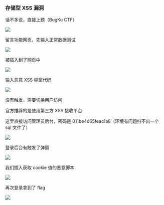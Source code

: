 ### 存储型 XSS 漏洞

话不多说，直接上题（BugKu CTF）

![](https://pic1.imgdb.cn/item/67b18a2dd0e0a243d4ffc56a.jpg)

留言功能网页，先输入正常数据测试

![](https://pic1.imgdb.cn/item/67b18a3ed0e0a243d4ffc56b.jpg)

被插入到了网页中

![](https://pic1.imgdb.cn/item/67b18a4dd0e0a243d4ffc56c.jpg)

输入恶意 XSS 弹窗代码

![](https://pic1.imgdb.cn/item/67b18aacd0e0a243d4ffc56d.jpg)

没有触发，需要切换用户访问

官方推荐的是使用第三方 XSS 接收平台

这里直接访问管理员后台，密码是 011be4d65feac1a8（环境有问题扫不出一个 sql 文件了）

![](https://pic1.imgdb.cn/item/67b18ad0d0e0a243d4ffc56f.jpg)

登录后台有触发了弹窗

![](https://pic1.imgdb.cn/item/67b18ae3d0e0a243d4ffc571.jpg)

我们插入获取 cookie 值的恶意脚本

![](https://pic1.imgdb.cn/item/67b18af2d0e0a243d4ffc572.jpg)

再次登录拿到了 flag

![](https://pic1.imgdb.cn/item/67b18b00d0e0a243d4ffc573.jpg)